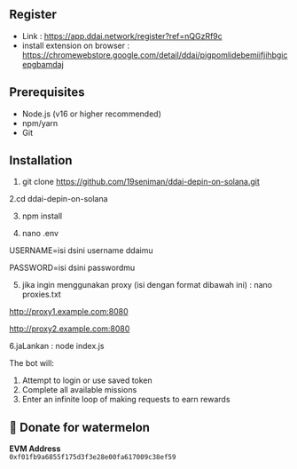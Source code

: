 
## Register
- Link : https://app.ddai.network/register?ref=nQGzRf9c
- install extension on browser : https://chromewebstore.google.com/detail/ddai/pigpomlidebemiifjihbgicepgbamdaj

## Prerequisites

- Node.js (v16 or higher recommended)
- npm/yarn
- Git

## Installation

1. git clone https://github.com/19seniman/ddai-depin-on-solana.git
   
 2.cd ddai-depin-on-solana

3. npm install

4. nano .env

USERNAME=isi dsini username ddaimu

PASSWORD=isi dsini passwordmu

5. jika ingin menggunakan proxy (isi dengan format dibawah ini) : nano  proxies.txt

http://proxy1.example.com:8080

http://proxy2.example.com:8080

6.jaLankan : node index.js

The bot will:
1. Attempt to login or use saved token
2. Complete all available missions
3. Enter an infinite loop of making requests to earn rewards

##  🍉 Donate for  watermelon

**EVM Address**  
`0xf01fb9a6855f175d3f3e28e00fa617009c38ef59`



